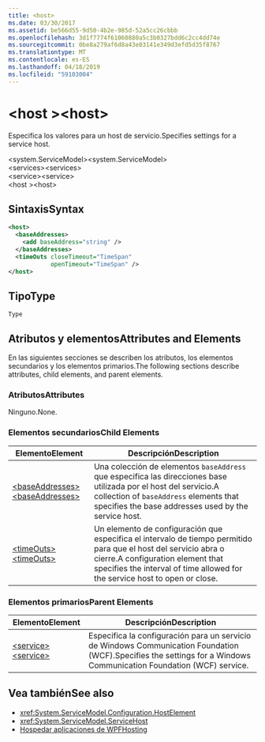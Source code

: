 ```yaml
---
title: <host>
ms.date: 03/30/2017
ms.assetid: be566d55-9d50-4b2e-985d-52a5cc26cbbb
ms.openlocfilehash: 3d1f7774f61060880a5c3b0327bdd6c2cc4dd74e
ms.sourcegitcommit: 0be8a279af6d8a43e03141e349d3efd5d35f8767
ms.translationtype: MT
ms.contentlocale: es-ES
ms.lasthandoff: 04/18/2019
ms.locfileid: "59103004"
---
```

# <a name="host"></a><span data-ttu-id="3c3a9-101">\<host ></span><span class="sxs-lookup"><span data-stu-id="3c3a9-101">\<host></span></span>
<span data-ttu-id="3c3a9-102">Especifica los valores para un host de servicio.</span><span class="sxs-lookup"><span data-stu-id="3c3a9-102">Specifies settings for a service host.</span></span>  
  
 <span data-ttu-id="3c3a9-103">\<system.ServiceModel></span><span class="sxs-lookup"><span data-stu-id="3c3a9-103">\<system.ServiceModel></span></span>  
<span data-ttu-id="3c3a9-104">\<services></span><span class="sxs-lookup"><span data-stu-id="3c3a9-104">\<services></span></span>  
<span data-ttu-id="3c3a9-105">\<service></span><span class="sxs-lookup"><span data-stu-id="3c3a9-105">\<service></span></span>  
<span data-ttu-id="3c3a9-106">\<host ></span><span class="sxs-lookup"><span data-stu-id="3c3a9-106">\<host></span></span>  
  
## <a name="syntax"></a><span data-ttu-id="3c3a9-107">Sintaxis</span><span class="sxs-lookup"><span data-stu-id="3c3a9-107">Syntax</span></span>  
  
```xml  
<host>
  <baseAddresses>
    <add baseAddress="string" />
  </baseAddresses>
  <timeOuts closeTimeout="TimeSpan"
            openTimeout="TimeSpan" />
</host>
```  
  
## <a name="type"></a><span data-ttu-id="3c3a9-108">Tipo</span><span class="sxs-lookup"><span data-stu-id="3c3a9-108">Type</span></span>  
 `Type`  
  
## <a name="attributes-and-elements"></a><span data-ttu-id="3c3a9-109">Atributos y elementos</span><span class="sxs-lookup"><span data-stu-id="3c3a9-109">Attributes and Elements</span></span>  
 <span data-ttu-id="3c3a9-110">En las siguientes secciones se describen los atributos, los elementos secundarios y los elementos primarios.</span><span class="sxs-lookup"><span data-stu-id="3c3a9-110">The following sections describe attributes, child elements, and parent elements.</span></span>  
  
### <a name="attributes"></a><span data-ttu-id="3c3a9-111">Atributos</span><span class="sxs-lookup"><span data-stu-id="3c3a9-111">Attributes</span></span>  
 <span data-ttu-id="3c3a9-112">Ninguno.</span><span class="sxs-lookup"><span data-stu-id="3c3a9-112">None.</span></span>  
  
### <a name="child-elements"></a><span data-ttu-id="3c3a9-113">Elementos secundarios</span><span class="sxs-lookup"><span data-stu-id="3c3a9-113">Child Elements</span></span>  
  
|<span data-ttu-id="3c3a9-114">Elemento</span><span class="sxs-lookup"><span data-stu-id="3c3a9-114">Element</span></span>|<span data-ttu-id="3c3a9-115">Descripción</span><span class="sxs-lookup"><span data-stu-id="3c3a9-115">Description</span></span>|  
|-------------|-----------------|  
|[<span data-ttu-id="3c3a9-116">\<baseAddresses></span><span class="sxs-lookup"><span data-stu-id="3c3a9-116">\<baseAddresses></span></span>](../../../../../docs/framework/configure-apps/file-schema/wcf/baseaddresses.md)|<span data-ttu-id="3c3a9-117">Una colección de elementos `baseAddress` que especifica las direcciones base utilizada por el host del servicio.</span><span class="sxs-lookup"><span data-stu-id="3c3a9-117">A collection of `baseAddress` elements that specifies the base addresses used by the service host.</span></span>|  
|[<span data-ttu-id="3c3a9-118">\<timeOuts></span><span class="sxs-lookup"><span data-stu-id="3c3a9-118">\<timeOuts></span></span>](../../../../../docs/framework/configure-apps/file-schema/wcf/timeouts.md)|<span data-ttu-id="3c3a9-119">Un elemento de configuración que especifica el intervalo de tiempo permitido para que el host del servicio abra o cierre.</span><span class="sxs-lookup"><span data-stu-id="3c3a9-119">A configuration element that specifies the interval of time allowed for the service host to open or close.</span></span>|  
  
### <a name="parent-elements"></a><span data-ttu-id="3c3a9-120">Elementos primarios</span><span class="sxs-lookup"><span data-stu-id="3c3a9-120">Parent Elements</span></span>  
  
|<span data-ttu-id="3c3a9-121">Elemento</span><span class="sxs-lookup"><span data-stu-id="3c3a9-121">Element</span></span>|<span data-ttu-id="3c3a9-122">Descripción</span><span class="sxs-lookup"><span data-stu-id="3c3a9-122">Description</span></span>|  
|-------------|-----------------|  
|[<span data-ttu-id="3c3a9-123">\<service></span><span class="sxs-lookup"><span data-stu-id="3c3a9-123">\<service></span></span>](../../../../../docs/framework/configure-apps/file-schema/wcf/service.md)|<span data-ttu-id="3c3a9-124">Especifica la configuración para un servicio de Windows Communication Foundation (WCF).</span><span class="sxs-lookup"><span data-stu-id="3c3a9-124">Specifies the settings for a Windows Communication Foundation (WCF) service.</span></span>|  
  
## <a name="see-also"></a><span data-ttu-id="3c3a9-125">Vea también</span><span class="sxs-lookup"><span data-stu-id="3c3a9-125">See also</span></span>

- <xref:System.ServiceModel.Configuration.HostElement>
- <xref:System.ServiceModel.ServiceHost>
- [<span data-ttu-id="3c3a9-126">Hospedar aplicaciones de WPF</span><span class="sxs-lookup"><span data-stu-id="3c3a9-126">Hosting</span></span>](../../../../../docs/framework/wcf/feature-details/hosting.md)
